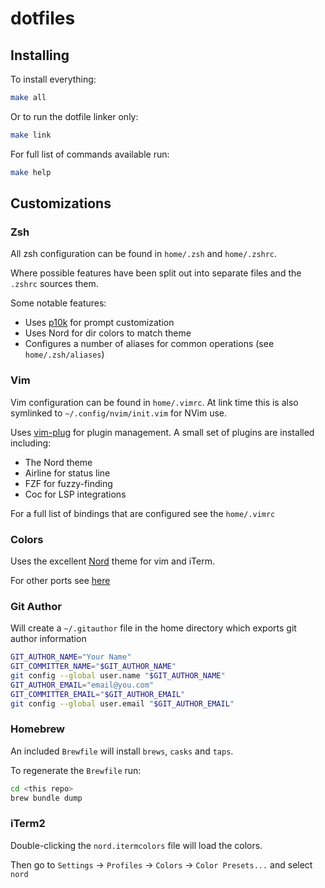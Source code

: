 # dotfiles

## Installing

To install everything:

```bash
make all
```

Or to run the dotfile linker only:

```bash
make link
```

For full list of commands available run: 

```bash
make help
```

## Customizations

### Zsh

All zsh configuration can be found in `home/.zsh` and `home/.zshrc`.

Where possible features have been split out into separate files and the `.zshrc` sources them.

Some notable features:

* Uses [p10k](https://github.com/romkatv/powerlevel10k) for prompt customization
* Uses Nord for dir colors to match theme
* Configures a number of aliases for common operations (see `home/.zsh/aliases`)

### Vim

Vim configuration can be found in `home/.vimrc`. At link time this is also symlinked to `~/.config/nvim/init.vim` for NVim use.

Uses [vim-plug](https://github.com/junegunn/vim-plug) for plugin management. A small set of plugins are installed including:

* The Nord theme
* Airline for status line
* FZF for fuzzy-finding
* Coc for LSP integrations

For a full list of bindings that are configured see the `home/.vimrc`

### Colors

Uses the excellent [Nord](https://www.nordtheme.com/) theme for vim and iTerm.

For other ports see [here](https://www.nordtheme.com/ports)

### Git Author

Will create a `~/.gitauthor` file in the home directory which exports git author information

```bash
GIT_AUTHOR_NAME="Your Name"
GIT_COMMITTER_NAME="$GIT_AUTHOR_NAME"
git config --global user.name "$GIT_AUTHOR_NAME"
GIT_AUTHOR_EMAIL="email@you.com"
GIT_COMMITTER_EMAIL="$GIT_AUTHOR_EMAIL"
git config --global user.email "$GIT_AUTHOR_EMAIL"
```

### Homebrew

An included `Brewfile` will install `brews`, `casks` and `taps`. 

To regenerate the `Brewfile` run:

```bash
cd <this repo>
brew bundle dump
```

### iTerm2

Double-clicking the `nord.itermcolors` file will load the colors. 

Then go to `Settings` -> `Profiles` -> `Colors` -> `Color Presets...` and select `nord`

